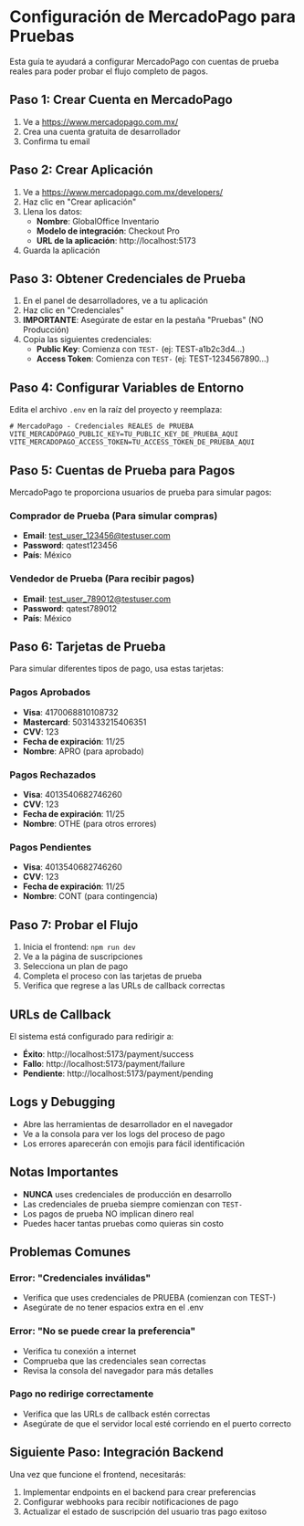 # Configuración de MercadoPago para Pruebas

Esta guía te ayudará a configurar MercadoPago con cuentas de prueba reales para poder probar el flujo completo de pagos.

## Paso 1: Crear Cuenta en MercadoPago

1. Ve a https://www.mercadopago.com.mx/
2. Crea una cuenta gratuita de desarrollador
3. Confirma tu email

## Paso 2: Crear Aplicación

1. Ve a https://www.mercadopago.com.mx/developers/
2. Haz clic en "Crear aplicación"
3. Llena los datos:
   - **Nombre**: GlobalOffice Inventario
   - **Modelo de integración**: Checkout Pro
   - **URL de la aplicación**: http://localhost:5173
4. Guarda la aplicación

## Paso 3: Obtener Credenciales de Prueba

1. En el panel de desarrolladores, ve a tu aplicación
2. Haz clic en "Credenciales"
3. **IMPORTANTE**: Asegúrate de estar en la pestaña "Pruebas" (NO Producción)
4. Copia las siguientes credenciales:
   - **Public Key**: Comienza con `TEST-` (ej: TEST-a1b2c3d4...)
   - **Access Token**: Comienza con `TEST-` (ej: TEST-1234567890...)

## Paso 4: Configurar Variables de Entorno

Edita el archivo `.env` en la raíz del proyecto y reemplaza:

```properties
# MercadoPago - Credenciales REALES de PRUEBA
VITE_MERCADOPAGO_PUBLIC_KEY=TU_PUBLIC_KEY_DE_PRUEBA_AQUI
VITE_MERCADOPAGO_ACCESS_TOKEN=TU_ACCESS_TOKEN_DE_PRUEBA_AQUI
```

## Paso 5: Cuentas de Prueba para Pagos

MercadoPago te proporciona usuarios de prueba para simular pagos:

### Comprador de Prueba (Para simular compras)
- **Email**: test_user_123456@testuser.com
- **Password**: qatest123456
- **País**: México

### Vendedor de Prueba (Para recibir pagos)
- **Email**: test_user_789012@testuser.com
- **Password**: qatest789012
- **País**: México

## Paso 6: Tarjetas de Prueba

Para simular diferentes tipos de pago, usa estas tarjetas:

### Pagos Aprobados
- **Visa**: 4170068810108732
- **Mastercard**: 5031433215406351
- **CVV**: 123
- **Fecha de expiración**: 11/25
- **Nombre**: APRO (para aprobado)

### Pagos Rechazados
- **Visa**: 4013540682746260
- **CVV**: 123
- **Fecha de expiración**: 11/25
- **Nombre**: OTHE (para otros errores)

### Pagos Pendientes
- **Visa**: 4013540682746260
- **CVV**: 123
- **Fecha de expiración**: 11/25
- **Nombre**: CONT (para contingencia)

## Paso 7: Probar el Flujo

1. Inicia el frontend: `npm run dev`
2. Ve a la página de suscripciones
3. Selecciona un plan de pago
4. Completa el proceso con las tarjetas de prueba
5. Verifica que regrese a las URLs de callback correctas

## URLs de Callback

El sistema está configurado para redirigir a:
- **Éxito**: http://localhost:5173/payment/success
- **Fallo**: http://localhost:5173/payment/failure
- **Pendiente**: http://localhost:5173/payment/pending

## Logs y Debugging

- Abre las herramientas de desarrollador en el navegador
- Ve a la consola para ver los logs del proceso de pago
- Los errores aparecerán con emojis para fácil identificación

## Notas Importantes

- **NUNCA** uses credenciales de producción en desarrollo
- Las credenciales de prueba siempre comienzan con `TEST-`
- Los pagos de prueba NO implican dinero real
- Puedes hacer tantas pruebas como quieras sin costo

## Problemas Comunes

### Error: "Credenciales inválidas"
- Verifica que uses credenciales de PRUEBA (comienzan con TEST-)
- Asegúrate de no tener espacios extra en el .env

### Error: "No se puede crear la preferencia"
- Verifica tu conexión a internet
- Comprueba que las credenciales sean correctas
- Revisa la consola del navegador para más detalles

### Pago no redirige correctamente
- Verifica que las URLs de callback estén correctas
- Asegúrate de que el servidor local esté corriendo en el puerto correcto

## Siguiente Paso: Integración Backend

Una vez que funcione el frontend, necesitarás:
1. Implementar endpoints en el backend para crear preferencias
2. Configurar webhooks para recibir notificaciones de pago
3. Actualizar el estado de suscripción del usuario tras pago exitoso
